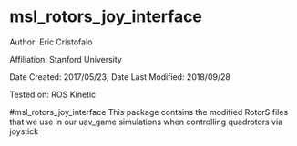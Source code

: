 msl_rotors_joy_interface
===============

Author: Eric Cristofalo

Affiliation: Stanford University

Date Created: 2017/05/23; Date Last Modified: 2018/09/28

Tested on: ROS Kinetic

#msl_rotors_joy_interface
This package contains the modified RotorS files that we use in our uav_game simulations when controlling quadrotors via joystick